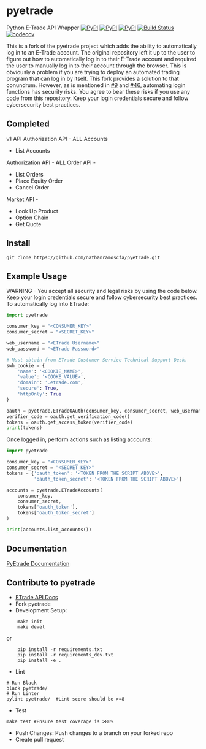 # pyetrade

Python E-Trade API Wrapper
[![PyPI](https://img.shields.io/pypi/v/pyetrade.svg)](https://pypi.python.org/pypi/pyetrade)
[![PyPI](https://img.shields.io/pypi/l/pyetrade.svg)]()
[![PyPI](https://img.shields.io/pypi/pyversions/pyetrade.svg)](https://pypi.python.org/pypi/pyetrade)
[![Build Status](https://github.com/jessecooper/pyetrade/actions/workflows/build.yml/badge.svg?branch=master)](https://github.com/jessecooper/pyetrade/actions/workflows/build.yml/badge.svg?branch=master)
[![codecov](https://codecov.io/gh/jessecooper/pyetrade/branch/master/graph/badge.svg)](https://codecov.io/gh/jessecooper/pyetrade)

This is a fork of the pyetrade project which adds the ability to automatically log in to an E-Trade account. The original repository left it up to the user to figure out how to automatically log in to their E-Trade account and required the user to manually log in to their account through the browser. This is obviously a problem if you are trying to deploy an automated trading program that can log in by itself. This fork provides a solution to that conundrum. However, as is mentioned in [#9](https://github.com/jessecooper/pyetrade/issues/9) and [#46](https://github.com/jessecooper/pyetrade/issues/46), automating login functions has security risks. You agree to bear these risks if you use any code from this repository. Keep your login credentials secure and follow cybersecurity best practices. 

## Completed
v1 API
Authorization API - ALL
Accounts
* List Accounts

Authorization API - ALL
Order API -
* List Orders
* Place Equity Order
* Cancel Order

Market API -
* Look Up Product
* Option Chain
* Get Quote

## Install
```
git clone https://github.com/nathanramoscfa/pyetrade.git
```
## Example Usage

WARNING - You accept all security and legal risks by using the code below. Keep your login credentials secure and follow cybersecurity best practices. To automatically log into ETrade:

```python
import pyetrade

consumer_key = "<CONSUMER_KEY>"
consumer_secret = "<SECRET_KEY>"

web_username = "<ETrade Username>"
web_password = "<ETrade Password>"

# Must obtain from ETrade Customer Service Technical Support Desk.
swh_cookie = {
    'name': '<COOKIE_NAME>',
    'value': '<COOKE_VALUE>',
    'domain': '.etrade.com',
    'secure': True,
    'httpOnly': True
}

oauth = pyetrade.ETradeOAuth(consumer_key, consumer_secret, web_username, web_password, swh_cookie)
verifier_code = oauth.get_verification_code()
tokens = oauth.get_access_token(verifier_code)
print(tokens)
```

Once logged in, perform actions such as listing accounts:

```python
import pyetrade

consumer_key = "<CONSUMER_KEY>"
consumer_secret = "<SECRET_KEY>"
tokens = {'oauth_token': '<TOKEN FROM THE SCRIPT ABOVE>',
          'oauth_token_secret': '<TOKEN FROM THE SCRIPT ABOVE>'}

accounts = pyetrade.ETradeAccounts(
    consumer_key,
    consumer_secret,
    tokens['oauth_token'],
    tokens['oauth_token_secret']
)

print(accounts.list_accounts())
```

## Documentation
[PyEtrade Documentation](https://pyetrade.readthedocs.io/en/latest/index.html)
## Contribute to pyetrade
* [ETrade API Docs](https://developer.etrade.com/home)
* Fork pyetrade
* Development Setup:
```
    make init
    make devel
```
or
```
    pip install -r requirements.txt
    pip install -r requirements_dev.txt
    pip install -e .
```
* Lint
```
# Run Black
black pyetrade/
# Run Linter
pylint pyetrade/  #Lint score should be >=8
```
* Test
```
make test #Ensure test coverage is >80%
```
* Push Changes:
Push changes to a branch on your forked repo
* Create pull request

